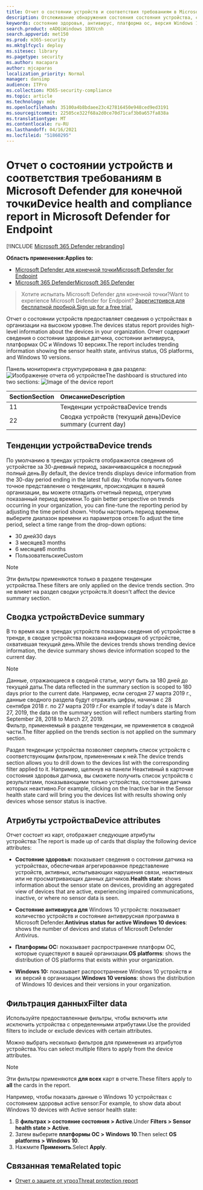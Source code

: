 ```yaml
---
title: Отчет о состоянии устройств и соответствия требованиям в Microsoft Defender для конечной точки
description: Отслеживание обнаружения состояния состояния устройства, состояния антивируса, платформы ОС и Windows 10 с помощью отчета о состоянии и соответствии требованиям к устройству
keywords: состояние здоровья, антивирус, платформа ос, версия Windows 10, версия, здоровье, соответствие требованиям, состояние
search.product: eADQiWindows 10XVcnh
search.appverid: met150
ms.prod: m365-security
ms.mktglfcycl: deploy
ms.sitesec: library
ms.pagetype: security
ms.author: macapara
author: mjcaparas
localization_priority: Normal
manager: dansimp
audience: ITPro
ms.collection: M365-security-compliance
ms.topic: article
ms.technology: mde
ms.openlocfilehash: 35100a4b8bdaee23c427816450e948ced9ed3191
ms.sourcegitcommit: 22505ce322f68a2d0ce70d71caf3b0a657fa838a
ms.translationtype: MT
ms.contentlocale: ru-RU
ms.lasthandoff: 04/16/2021
ms.locfileid: "51860295"
---
```

# <a name="device-health-and-compliance-report-in-microsoft-defender-for-endpoint"></a><span data-ttu-id="25326-104">Отчет о состоянии устройств и соответствия требованиям в Microsoft Defender для конечной точки</span><span class="sxs-lookup"><span data-stu-id="25326-104">Device health and compliance report in Microsoft Defender for Endpoint</span></span>

[!INCLUDE [Microsoft 365 Defender rebranding](../../includes/microsoft-defender.md)]


<span data-ttu-id="25326-105">**Область применения:**</span><span class="sxs-lookup"><span data-stu-id="25326-105">**Applies to:**</span></span>
- [<span data-ttu-id="25326-106">Microsoft Defender для конечной точки</span><span class="sxs-lookup"><span data-stu-id="25326-106">Microsoft Defender for Endpoint</span></span>](https://go.microsoft.com/fwlink/p/?linkid=2154037)
- [<span data-ttu-id="25326-107">Microsoft 365 Defender</span><span class="sxs-lookup"><span data-stu-id="25326-107">Microsoft 365 Defender</span></span>](https://go.microsoft.com/fwlink/?linkid=2118804)


> <span data-ttu-id="25326-108">Хотите испытать Microsoft Defender для конечной точки?</span><span class="sxs-lookup"><span data-stu-id="25326-108">Want to experience Microsoft Defender for Endpoint?</span></span> [<span data-ttu-id="25326-109">Зарегистрився для бесплатной пробной.</span><span class="sxs-lookup"><span data-stu-id="25326-109">Sign up for a free trial.</span></span>](https://www.microsoft.com/microsoft-365/windows/microsoft-defender-atp?ocid=docs-wdatp-exposedapis-abovefoldlink)

<span data-ttu-id="25326-110">Отчет о состоянии устройств предоставляет сведения о устройствах в организации на высоком уровне.</span><span class="sxs-lookup"><span data-stu-id="25326-110">The devices status report provides high-level information about the devices in your organization.</span></span> <span data-ttu-id="25326-111">Отчет содержит сведения о состоянии здоровья датчика, состоянии антивируса, платформах ОС и Windows 10 версиях.</span><span class="sxs-lookup"><span data-stu-id="25326-111">The report includes trending information showing the sensor health state, antivirus status, OS platforms, and Windows 10 versions.</span></span>

<span data-ttu-id="25326-112">Панель мониторинга структурирована в два раздела: ![ Изображение отчета об устройстве](images/device-reports.png)</span><span class="sxs-lookup"><span data-stu-id="25326-112">The dashboard is structured into two sections: ![Image of the device report](images/device-reports.png)</span></span>
 
<span data-ttu-id="25326-113">Section</span><span class="sxs-lookup"><span data-stu-id="25326-113">Section</span></span> | <span data-ttu-id="25326-114">Описание</span><span class="sxs-lookup"><span data-stu-id="25326-114">Description</span></span>
:---|:---
<span data-ttu-id="25326-115">1</span><span class="sxs-lookup"><span data-stu-id="25326-115">1</span></span> | <span data-ttu-id="25326-116">Тенденции устройства</span><span class="sxs-lookup"><span data-stu-id="25326-116">Device trends</span></span>
<span data-ttu-id="25326-117">2</span><span class="sxs-lookup"><span data-stu-id="25326-117">2</span></span> | <span data-ttu-id="25326-118">Сводка устройств (текущий день)</span><span class="sxs-lookup"><span data-stu-id="25326-118">Device summary (current day)</span></span>
 
 
## <a name="device-trends"></a><span data-ttu-id="25326-119">Тенденции устройства</span><span class="sxs-lookup"><span data-stu-id="25326-119">Device trends</span></span> 
<span data-ttu-id="25326-120">По умолчанию в трендах устройств отображаются сведения об устройстве за 30-дневный период, заканчивающийся в последний полный день.</span><span class="sxs-lookup"><span data-stu-id="25326-120">By default, the device trends displays device information from the 30-day period ending in the latest full day.</span></span> <span data-ttu-id="25326-121">Чтобы получить более точное представление о тенденциях, происходящих в вашей организации, вы можете отладить отчетный период, отрегулив показанный период времени.</span><span class="sxs-lookup"><span data-stu-id="25326-121">To gain better perspective on trends occurring in your organization, you can fine-tune the reporting period by adjusting the time period shown.</span></span> <span data-ttu-id="25326-122">Чтобы настроить период времени, выберите диапазон времени из параметров отсев:</span><span class="sxs-lookup"><span data-stu-id="25326-122">To adjust the time period, select a time range from the drop-down options:</span></span>
 
- <span data-ttu-id="25326-123">30 дней</span><span class="sxs-lookup"><span data-stu-id="25326-123">30 days</span></span>
- <span data-ttu-id="25326-124">3 месяцев</span><span class="sxs-lookup"><span data-stu-id="25326-124">3 months</span></span>
- <span data-ttu-id="25326-125">6 месяцев</span><span class="sxs-lookup"><span data-stu-id="25326-125">6 months</span></span>
- <span data-ttu-id="25326-126">Пользовательские</span><span class="sxs-lookup"><span data-stu-id="25326-126">Custom</span></span>

>[!NOTE]
><span data-ttu-id="25326-127">Эти фильтры применяются только в разделе тенденции устройства.</span><span class="sxs-lookup"><span data-stu-id="25326-127">These filters are only applied on the device trends section.</span></span> <span data-ttu-id="25326-128">Это не влияет на раздел сводки устройств.</span><span class="sxs-lookup"><span data-stu-id="25326-128">It doesn't affect the device summary section.</span></span>

## <a name="device-summary"></a><span data-ttu-id="25326-129">Сводка устройств</span><span class="sxs-lookup"><span data-stu-id="25326-129">Device summary</span></span> 
<span data-ttu-id="25326-130">В то время как в трендах устройств показаны сведения об устройстве в тренде, в сводке устройства показана информация об устройстве, охватившая текущий день.</span><span class="sxs-lookup"><span data-stu-id="25326-130">While the devices trends shows trending device information, the device summary shows device information scoped to the current day.</span></span> 

>[!NOTE]
><span data-ttu-id="25326-131">Данные, отражающиеся в сводной статье, могут быть за 180 дней до текущей даты.</span><span class="sxs-lookup"><span data-stu-id="25326-131">The data reflected in the summary section is scoped to 180 days prior to the current date.</span></span> <span data-ttu-id="25326-132">Например, если сегодня 27 марта 2019 г., данные сводного раздела будут отражать цифры, начиная с 28 сентября 2018 г. по 27 марта 2019 г.</span><span class="sxs-lookup"><span data-stu-id="25326-132">For example if today's date is March 27, 2019, the data on the summary section will reflect numbers starting from September 28, 2018 to March 27, 2019.</span></span><br>
> <span data-ttu-id="25326-133">Фильтр, применяемый в разделе тенденции, не применяется в сводной части.</span><span class="sxs-lookup"><span data-stu-id="25326-133">The filter applied on the trends section is not applied on the summary section.</span></span> 
 
<span data-ttu-id="25326-134">Раздел тенденции устройства позволяет сверлить список устройств с соответствующим фильтром, примененным к ней.</span><span class="sxs-lookup"><span data-stu-id="25326-134">The device trends section allows you to drill down to the devices list with the corresponding filter applied to it.</span></span> <span data-ttu-id="25326-135">Например, щелкнув на панели Неактивный в карточке состояния здоровья датчика, вы сможете получить список устройств с результатами, показывающими только устройства, состояние датчика которых неактивно.</span><span class="sxs-lookup"><span data-stu-id="25326-135">For example, clicking on the Inactive bar in the Sensor health state card will bring you the devices list with results showing only devices whose sensor status is inactive.</span></span> 
 
 
 
## <a name="device-attributes"></a><span data-ttu-id="25326-136">Атрибуты устройства</span><span class="sxs-lookup"><span data-stu-id="25326-136">Device attributes</span></span>
<span data-ttu-id="25326-137">Отчет состоит из карт, отображает следующие атрибуты устройства:</span><span class="sxs-lookup"><span data-stu-id="25326-137">The report is made up of cards that display the following device attributes:</span></span>
 
- <span data-ttu-id="25326-138">**Состояние здоровья:** показывает сведения о состоянии датчика на устройствах, обеспечивая агрегированное представление устройств, активных, испытывающих нарушения связи, неактивных или не просматривающих данных датчиков.</span><span class="sxs-lookup"><span data-stu-id="25326-138">**Health state**: shows information about the sensor state on devices, providing an aggregated view of devices that are active, experiencing impaired communications, inactive, or where no sensor data is seen.</span></span>
  
- <span data-ttu-id="25326-139">**Состояние антивируса для** Windows 10 устройств: показывает количество устройств и состояние антивирусная программа в Microsoft Defender.</span><span class="sxs-lookup"><span data-stu-id="25326-139">**Antivirus status for active Windows 10 devices**: shows the number of devices and status of Microsoft Defender Antivirus.</span></span>
    
- <span data-ttu-id="25326-140">**Платформы ОС:** показывает распространение платформ ОС, которые существуют в вашей организации.</span><span class="sxs-lookup"><span data-stu-id="25326-140">**OS platforms**: shows the distribution of OS platforms that exists within your organization.</span></span> 
 
- <span data-ttu-id="25326-141">**Windows 10:** показывает распространение Windows 10 устройств и их версий в организации.</span><span class="sxs-lookup"><span data-stu-id="25326-141">**Windows 10 versions**: shows the distribution of Windows 10 devices and their versions in your organization.</span></span>
 
 
 
## <a name="filter-data"></a><span data-ttu-id="25326-142">Фильтрация данных</span><span class="sxs-lookup"><span data-stu-id="25326-142">Filter data</span></span>
 
<span data-ttu-id="25326-143">Используйте предоставленные фильтры, чтобы включить или исключить устройства с определенными атрибутами.</span><span class="sxs-lookup"><span data-stu-id="25326-143">Use the provided filters to include or exclude devices with certain attributes.</span></span>

<span data-ttu-id="25326-144">Можно выбрать несколько фильтров для применения из атрибутов устройства.</span><span class="sxs-lookup"><span data-stu-id="25326-144">You can select multiple filters to apply from the device attributes.</span></span> 
 
>[!NOTE]
><span data-ttu-id="25326-145">Эти фильтры применяются **для всех** карт в отчете.</span><span class="sxs-lookup"><span data-stu-id="25326-145">These filters apply to **all** the cards in the report.</span></span>
 
<span data-ttu-id="25326-146">Например, чтобы показать данные о Windows 10 устройствах с состоянием здоровья active sensor:</span><span class="sxs-lookup"><span data-stu-id="25326-146">For example, to show data about Windows 10 devices with Active sensor health state:</span></span>
 
1. <span data-ttu-id="25326-147">В **фильтрах > состояние состояния > Active**.</span><span class="sxs-lookup"><span data-stu-id="25326-147">Under **Filters > Sensor health state > Active**.</span></span>
2. <span data-ttu-id="25326-148">Затем выберите **платформы ОС > Windows 10**.</span><span class="sxs-lookup"><span data-stu-id="25326-148">Then select **OS platforms > Windows 10**.</span></span>
3. <span data-ttu-id="25326-149">Нажмите **Применить**.</span><span class="sxs-lookup"><span data-stu-id="25326-149">Select **Apply**.</span></span>


## <a name="related-topic"></a><span data-ttu-id="25326-150">Связанная тема</span><span class="sxs-lookup"><span data-stu-id="25326-150">Related topic</span></span>
- [<span data-ttu-id="25326-151">Отчет о защите от угроз</span><span class="sxs-lookup"><span data-stu-id="25326-151">Threat protection report</span></span>](threat-protection-reports.md)
